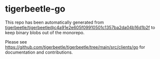 # tigerbeetle-go
This repo has been automatically generated from
[tigerbeetle/tigerbeetle@c4a91e2e605f09910501c1357ba2da04b16d1b2f](https://github.com/tigerbeetle/tigerbeetle/commit/c4a91e2e605f09910501c1357ba2da04b16d1b2f)
to keep binary blobs out of the monorepo.

Please see
<https://github.com/tigerbeetle/tigerbeetle/tree/main/src/clients/go>
for documentation and contributions.